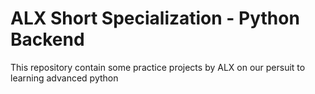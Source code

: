 # ALX Short Specialization - Python Backend
This repository contain some practice projects by ALX on our persuit to learning advanced python
